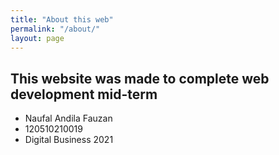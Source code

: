```yaml
---
title: "About this web"
permalink: "/about/"
layout: page
---
```


## This website was made to complete web development mid-term
* Naufal Andila Fauzan
* 120510210019 
* Digital Business 2021
